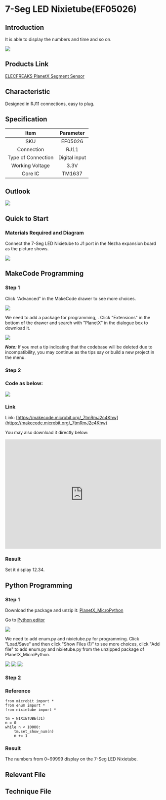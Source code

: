 # 7-Seg LED Nixietube(EF05026)

##  Introduction

It is able to display the numbers and time and so on. 

![](./images/05026_01.png)

## Products Link

[ELECFREAKS PlanetX Segment Sensor](https://www.elecfreaks.com/planetx-segment.html)

## Characteristic


 Designed in RJ11 connections, easy to plug.

## Specification


Item | Parameter 
:-: | :-:  
SKU|EF05026
Connection|RJ11
Type of Connection|Digital input
Working Voltage|3.3V
Core IC|TM1637


## Outlook



![](./images/05026_02.png)

## Quick to Start


### Materials Required and Diagram

 Connect the 7-Seg LED Nixietube to J1 port in the Nezha expansion board as the picture shows.


![](./images/05026_03.png)

## MakeCode Programming


### Step 1

Click "Advanced" in the MakeCode drawer to see more choices.

![](./images/05001_04.png)

We need to add a package for programming, . Click "Extensions" in the bottom of the drawer and search with "PlanetX" in the dialogue box to download it. 

![](./images/05001_05.png)

***Note:*** If you met a tip indicating that the codebase will be deleted due to incompatibility, you may continue as the tips say or build a new project in the menu. 

### Step 2

### Code as below:

![](./images/05026_06.png)


### Link
Link: [https://makecode.microbit.org/_7tmRmJ2c4Khw](https://makecode.microbit.org/_7tmRmJ2c4Khw)

You may also download it directly below:

<div style="position:relative;height:0;padding-bottom:70%;overflow:hidden;"><iframe style="position:absolute;top:0;left:0;width:100%;height:100%;" src="https://makecode.microbit.org/#pub:_7tmRmJ2c4Khw" frameborder="0" sandbox="allow-popups allow-forms allow-scripts allow-same-origin"></iframe></div>  


### Result
 Set it display 12.34.

## Python Programming 


### Step 1

Download the package and unzip it: [PlanetX_MicroPython](https://github.com/lionyhw/PlanetX_MicroPython/archive/master.zip)

Go to  [Python editor](https://python.microbit.org/v/2.0)

![](./images/05001_07.png)

We need to add enum.py and nixietube.py for programming. Click "Load/Save" and then click "Show Files (1)" to see more choices, click "Add file" to add enum.py and nixietube.py from the unzipped package of PlanetX_MicroPython. 

![](./images/05001_08.png)
![](./images/05001_09.png)
![](./images/05026_10.png)

### Step 2

### Reference

```
from microbit import *
from enum import *
from nixietube import *

tm = NIXIETUBE(J1)
n = 0
while n < 10000:
    tm.set_show_num(n)
    n += 1
```


### Result
 The numbers from 0~99999 display on the 7-Seg LED Nixietube.

## Relevant File


## Technique File

